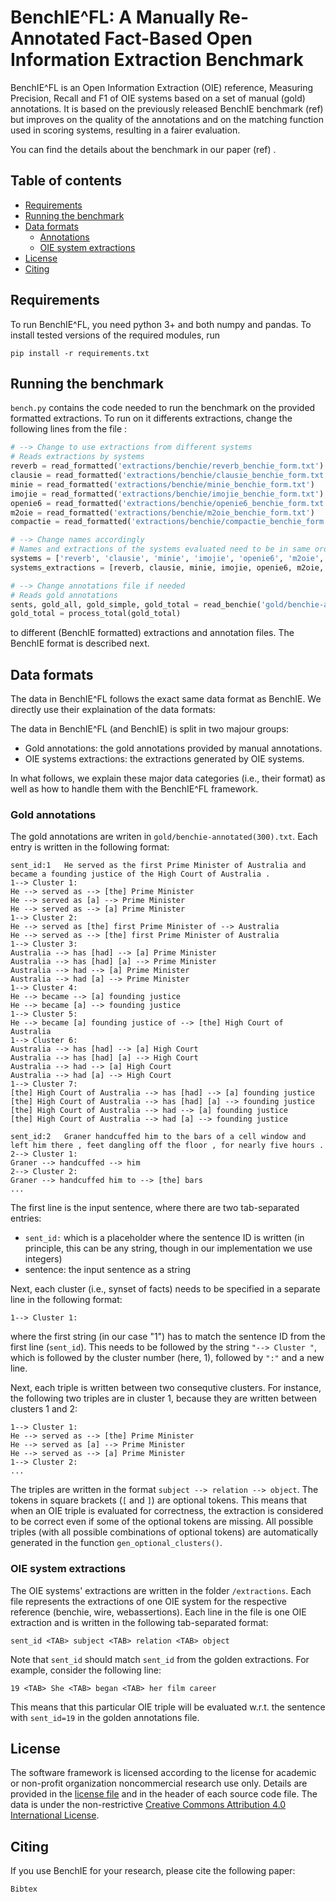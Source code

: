 # BenchIE^FL: A Manually Re-Annotated Fact-Based Open Information Extraction Benchmark
BenchIE^FL is an Open Information Extraction (OIE) reference, Measuring Precision, Recall and F1 of OIE systems based on a set of manual (gold) annotations. It is based on the previously released BenchIE benchmark (ref) but improves on the quality of the annotations and on the matching function used in scoring systems, resulting in a fairer evaluation.

You can find the details about the benchmark in our paper (ref) .

## Table of contents

  - [Requirements](#requirements)
  - [Running the benchmark](#running_the_benchmark)
  - [Data formats](#data-formats)
    - [Annotations](#annotations)
    - [OIE system extractions](#oie-system-extractions)
  - [License](#license)
  - [Citing](#citing)

## Requirements

To run BenchIE^FL, you need python 3+ and both numpy and pandas. To install tested versions of the required modules, run

```console
pip install -r requirements.txt
```
## Running the benchmark

`bench.py` contains the code needed to run the benchmark on the provided formatted extractions. To run on it differents extractions, change the following lines from the file :

```python
# --> Change to use extractions from different systems
# Reads extractions by systems
reverb = read_formatted('extractions/benchie/reverb_benchie_form.txt')
clausie = read_formatted('extractions/benchie/clausie_benchie_form.txt')
minie = read_formatted('extractions/benchie/minie_benchie_form.txt')
imojie = read_formatted('extractions/benchie/imojie_benchie_form.txt')
openie6 = read_formatted('extractions/benchie/openie6_benchie_form.txt')
m2oie = read_formatted('extractions/benchie/m2oie_benchie_form.txt')
compactie = read_formatted('extractions/benchie/compactie_benchie_form.txt')

# --> Change names accordingly
# Names and extractions of the systems evaluated need to be in same order as the extractions (systems_extractions)
systems = ['reverb', 'clausie', 'minie', 'imojie', 'openie6', 'm2oie', 'compactie']
systems_extractions = [reverb, clausie, minie, imojie, openie6, m2oie, compactie]

# --> Change annotations file if needed
# Reads gold annotations
sents, gold_all, gold_simple, gold_total = read_benchie('gold/benchie-annotated(300).txt')
gold_total = process_total(gold_total)
```
to different (BenchIE formatted) extractions and annotation files. The BenchIE format is described next.

## Data formats

The data in BenchIE^FL follows the exact same data format as BenchIE. We directly use their explaination of the data formats:

The data in BenchIE^FL (and BenchIE) is split in two majour groups:

   * Gold annotations: the gold annotations provided by manual annotations.
   * OIE systems extractions: the extractions generated by OIE systems.

In what follows, we explain these major data categories (i.e., their format) as well as how to handle them with the BenchIE^FL framework.

### Gold annotations

The gold annotations are writen in `gold/benchie-annotated(300).txt`. Each entry is written in the following format:

```
sent_id:1	He served as the first Prime Minister of Australia and became a founding justice of the High Court of Australia .
1--> Cluster 1:
He --> served as --> [the] Prime Minister
He --> served as [a] --> Prime Minister
He --> served as --> [a] Prime Minister
1--> Cluster 2:
He --> served as [the] first Prime Minister of --> Australia
He --> served as --> [the] first Prime Minister of Australia
1--> Cluster 3:
Australia --> has [had] --> [a] Prime Minister
Australia --> has [had] [a] --> Prime Minister
Australia --> had --> [a] Prime Minister
Australia --> had [a] --> Prime Minister
1--> Cluster 4:
He --> became --> [a] founding justice
He --> became [a] --> founding justice
1--> Cluster 5:
He --> became [a] founding justice of --> [the] High Court of Australia
1--> Cluster 6:
Australia --> has [had] --> [a] High Court
Australia --> has [had] [a] --> High Court
Australia --> had --> [a] High Court
Australia --> had [a] --> High Court
1--> Cluster 7:
[the] High Court of Australia --> has [had] --> [a] founding justice
[the] High Court of Australia --> has [had] [a] --> founding justice
[the] High Court of Australia --> had --> [a] founding justice
[the] High Court of Australia --> had [a] --> founding justice

sent_id:2	Graner handcuffed him to the bars of a cell window and left him there , feet dangling off the floor , for nearly five hours .
2--> Cluster 1:
Graner --> handcuffed --> him
2--> Cluster 2:
Graner --> handcuffed him to --> [the] bars
...
```
The first line is the input sentence, where there are two tab-separated entries:
   * `sent_id:` which is a placeholder where the sentence ID is written (in principle, this can be any string, though in our implementation we use integers)
   * sentence: the input sentence as a string
  
Next, each cluster (i.e., synset of facts) needs to be specified in a separate line in the following format:

```1--> Cluster 1:```

where the first string (in our case "1") has to match the sentence ID from the first line (`sent_id`). This needs to be followed by the string ```"--> Cluster "```, which is followed by  the cluster number (here, 1), followed by ```":"``` and a new line. 

Next, each triple is written between two consequtive clusters. For instance, the following two triples are in cluster 1, because they are written between clusters 1 and 2:
```
1--> Cluster 1:
He --> served as --> [the] Prime Minister
He --> served as [a] --> Prime Minister
He --> served as --> [a] Prime Minister
1--> Cluster 2:
...
```
The triples are written in the format ```subject --> relation --> object```. The tokens in square brackets (```[``` and ```]```) are optional tokens. This means that when an OIE triple is evaluated for correctness, the extraction is considered to be correct even if some of the optional tokens are missing. All possible triples (with all possible combinations of optional tokens) are automatically generated in the function `gen_optional_clusters()`.


### OIE system extractions

The OIE systems' extractions are written in the folder `/extractions`. Each file represents the extractions of one OIE system for the respective reference (benchie, wire, webassertions). Each line in the file is one OIE extraction and is written in the following tab-separated format:
```
sent_id <TAB> subject <TAB> relation <TAB> object
```
Note that `sent_id` should match `sent_id` from the golden extractions. For example, consider the following line:
``` 
19 <TAB> She <TAB> began <TAB> her film career
```
This means that this particular OIE triple will be evaluated w.r.t. the sentence with `sent_id=19` in the golden annotations file. 

## License

The software framework is licensed according to the license for academic or non-profit organization noncommercial research use only. Details are provided in the [license file](ref) and in the header of each source code file. The data is under the non-restrictive [Creative Commons Attribution 4.0 International License](https://creativecommons.org/licenses/by/4.0/).

## Citing
If you use BenchIE for your research, please cite the following paper:

```
Bibtex
```





